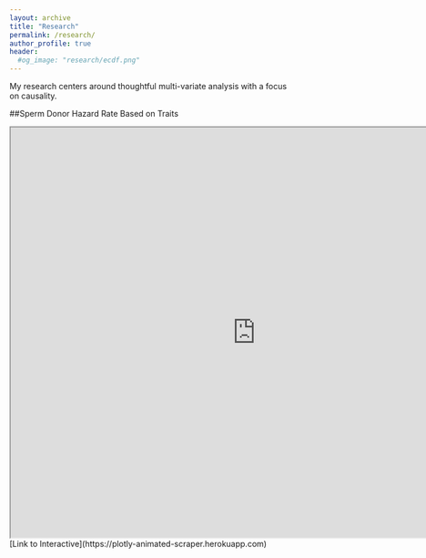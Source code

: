 ```yaml
---
layout: archive
title: "Research"
permalink: /research/
author_profile: true
header:
  #og_image: "research/ecdf.png"
---
```


My research centers around thoughtful multi-variate analysis with a focus on causality.



##Sperm Donor Hazard Rate Based on Traits
  <iframe src="https://plotly-animated-scraper.herokuapp.com" width="860px" height="720px"></iframe>
  [Link to Interactive](https://plotly-animated-scraper.herokuapp.com)
